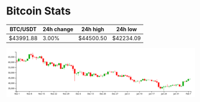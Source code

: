 # Bitcoin Stats

BTC/USDT|24h change|24h high|24h low|
|---|---|---|---|
|$43991.88|3.00%|$44500.50|$42234.09|

<img src="./chart.svg">
